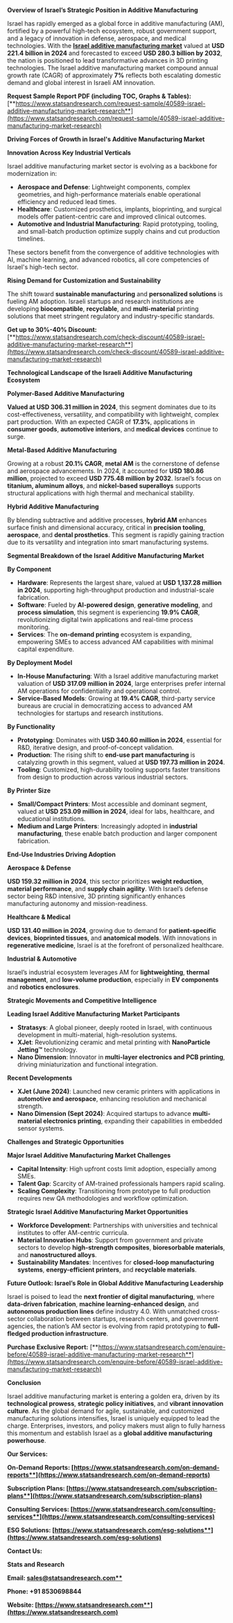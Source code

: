 ﻿**Overview of Israel’s Strategic Position in Additive Manufacturing**

Israel has rapidly emerged as a global force in additive manufacturing (AM), fortified by a powerful high-tech ecosystem, robust government support, and a legacy of innovation in defense, aerospace, and medical technologies. With the [**Israel additive manufacturing market**](https://www.statsandresearch.com/report/40589-israel-additive-manufacturing-market-research) valued at **USD 221.4 billion in 2024** and forecasted to exceed **USD 280.3 billion by 2032**, the nation is positioned to lead transformative advances in 3D printing technologies. The Israel additive manufacturing market compound annual growth rate (CAGR) of approximately **7%** reflects both escalating domestic demand and global interest in Israeli AM innovation.

**Request Sample Report PDF (including TOC, Graphs & Tables):** [**https://www.statsandresearch.com/request-sample/40589-israel-additive-manufacturing-market-research**](https://www.statsandresearch.com/request-sample/40589-israel-additive-manufacturing-market-research)

**Driving Forces of Growth in Israel's Additive Manufacturing Market**

**Innovation Across Key Industrial Verticals**

Israel additive manufacturing market sector is evolving as a backbone for modernization in:

- **Aerospace and Defense**: Lightweight components, complex geometries, and high-performance materials enable operational efficiency and reduced lead times.
- **Healthcare**: Customized prosthetics, implants, bioprinting, and surgical models offer patient-centric care and improved clinical outcomes.
- **Automotive and Industrial Manufacturing**: Rapid prototyping, tooling, and small-batch production optimize supply chains and cut production timelines.

These sectors benefit from the convergence of additive technologies with AI, machine learning, and advanced robotics, all core competencies of Israel's high-tech sector.

**Rising Demand for Customization and Sustainability**

The shift toward **sustainable manufacturing** and **personalized solutions** is fueling AM adoption. Israeli startups and research institutions are developing **biocompatible**, **recyclable**, and **multi-material** printing solutions that meet stringent regulatory and industry-specific standards.

**Get up to 30%-40% Discount:** [**https://www.statsandresearch.com/check-discount/40589-israel-additive-manufacturing-market-research**](https://www.statsandresearch.com/check-discount/40589-israel-additive-manufacturing-market-research)

**Technological Landscape of the Israeli Additive Manufacturing Ecosystem**

**Polymer-Based Additive Manufacturing**

**Valued at USD 306.31 million in 2024**, this segment dominates due to its cost-effectiveness, versatility, and compatibility with lightweight, complex part production. With an expected CAGR of **17.3%**, applications in **consumer goods**, **automotive interiors**, and **medical devices** continue to surge.

**Metal-Based Additive Manufacturing**

Growing at a robust **20.1% CAGR**, **metal AM** is the cornerstone of defense and aerospace advancements. In 2024, it accounted for **USD 180.86 million**, projected to exceed **USD 775.48 million by 2032**. Israel’s focus on **titanium, aluminum alloys**, and **nickel-based superalloys** supports structural applications with high thermal and mechanical stability.

**Hybrid Additive Manufacturing**

By blending subtractive and additive processes, **hybrid AM** enhances surface finish and dimensional accuracy, critical in **precision tooling**, **aerospace**, and **dental prosthetics**. This segment is rapidly gaining traction due to its versatility and integration into smart manufacturing systems.

**Segmental Breakdown of the Israel Additive Manufacturing Market**

**By Component**

- **Hardware**: Represents the largest share, valued at **USD 1,137.28 million in 2024**, supporting high-throughput production and industrial-scale fabrication.
- **Software**: Fueled by **AI-powered design**, **generative modeling**, and **process simulation**, this segment is experiencing **19.9% CAGR**, revolutionizing digital twin applications and real-time process monitoring.
- **Services**: The **on-demand printing** ecosystem is expanding, empowering SMEs to access advanced AM capabilities with minimal capital expenditure.

**By Deployment Model**

- **In-House Manufacturing**: With a Israel additive manufacturing market valuation of **USD 317.09 million in 2024**, large enterprises prefer internal AM operations for confidentiality and operational control.
- **Service-Based Models**: Growing at **19.4% CAGR**, third-party service bureaus are crucial in democratizing access to advanced AM technologies for startups and research institutions.

**By Functionality**

- **Prototyping**: Dominates with **USD 340.60 million in 2024**, essential for R&D, iterative design, and proof-of-concept validation.
- **Production**: The rising shift to **end-use part manufacturing** is catalyzing growth in this segment, valued at **USD 197.73 million in 2024**.
- **Tooling**: Customized, high-durability tooling supports faster transitions from design to production across various industrial sectors.

**By Printer Size**

- **Small/Compact Printers**: Most accessible and dominant segment, valued at **USD 253.09 million in 2024**, ideal for labs, healthcare, and educational institutions.
- **Medium and Large Printers**: Increasingly adopted in **industrial manufacturing**, these enable batch production and larger component fabrication.

**End-Use Industries Driving Adoption**

**Aerospace & Defense**

**USD 159.32 million in 2024**, this sector prioritizes **weight reduction**, **material performance**, and **supply chain agility**. With Israel’s defense sector being R&D intensive, 3D printing significantly enhances manufacturing autonomy and mission-readiness.

**Healthcare & Medical**

**USD 131.40 million in 2024**, growing due to demand for **patient-specific devices**, **bioprinted tissues**, and **anatomical models**. With innovations in **regenerative medicine**, Israel is at the forefront of personalized healthcare.

**Industrial & Automotive**

Israel’s industrial ecosystem leverages AM for **lightweighting**, **thermal management**, and **low-volume production**, especially in **EV components** and **robotics enclosures**.

**Strategic Movements and Competitive Intelligence**

**Leading Israel Additive Manufacturing Market Participants**

- **Stratasys**: A global pioneer, deeply rooted in Israel, with continuous development in multi-material, high-resolution systems.
- **XJet**: Revolutionizing ceramic and metal printing with **NanoParticle Jetting™** technology.
- **Nano Dimension**: Innovator in **multi-layer electronics and PCB printing**, driving miniaturization and functional integration.

**Recent Developments**

- **XJet (June 2024)**: Launched new ceramic printers with applications in **automotive and aerospace**, enhancing resolution and mechanical strength.
- **Nano Dimension (Sept 2024)**: Acquired startups to advance **multi-material electronics printing**, expanding their capabilities in embedded sensor systems.

**Challenges and Strategic Opportunities**

**Major Israel Additive Manufacturing Market Challenges**

- **Capital Intensity**: High upfront costs limit adoption, especially among SMEs.
- **Talent Gap**: Scarcity of AM-trained professionals hampers rapid scaling.
- **Scaling Complexity**: Transitioning from prototype to full production requires new QA methodologies and workflow optimization.

**Strategic Israel Additive Manufacturing Market Opportunities**

- **Workforce Development**: Partnerships with universities and technical institutes to offer AM-centric curricula.
- **Material Innovation Hubs**: Support from government and private sectors to develop **high-strength composites**, **bioresorbable materials**, and **nanostructured alloys**.
- **Sustainability Mandates**: Incentives for **closed-loop manufacturing systems**, **energy-efficient printers**, and **recyclable materials**.

**Future Outlook: Israel’s Role in Global Additive Manufacturing Leadership**

Israel is poised to lead the **next frontier of digital manufacturing**, where **data-driven fabrication**, **machine learning-enhanced design**, and **autonomous production lines** define industry 4.0. With unmatched cross-sector collaboration between startups, research centers, and government agencies, the nation’s AM sector is evolving from rapid prototyping to **full-fledged production infrastructure**.

**Purchase Exclusive Report:** [**https://www.statsandresearch.com/enquire-before/40589-israel-additive-manufacturing-market-research**](https://www.statsandresearch.com/enquire-before/40589-israel-additive-manufacturing-market-research)

**Conclusion**

Israel additive manufacturing market is entering a golden era, driven by its **technological prowess**, **strategic policy initiatives**, and **vibrant innovation culture**. As the global demand for agile, sustainable, and customized manufacturing solutions intensifies, Israel is uniquely equipped to lead the charge. Enterprises, investors, and policy makers must align to fully harness this momentum and establish Israel as a **global additive manufacturing powerhouse**.

**Our Services:**

**On-Demand Reports: [https://www.statsandresearch.com/on-demand-reports**](https://www.statsandresearch.com/on-demand-reports)**

**Subscription Plans: [https://www.statsandresearch.com/subscription-plans**](https://www.statsandresearch.com/subscription-plans)**

**Consulting Services: [https://www.statsandresearch.com/consulting-services**](https://www.statsandresearch.com/consulting-services)**

**ESG Solutions: [https://www.statsandresearch.com/esg-solutions**](https://www.statsandresearch.com/esg-solutions)**

**Contact Us:**

**Stats and Research**

**Email: [sales@statsandresearch.com**](mailto:sales@statsandresearch.com)**

**Phone: +91 8530698844**

**Website: [https://www.statsandresearch.com**](https://www.statsandresearch.com)**

